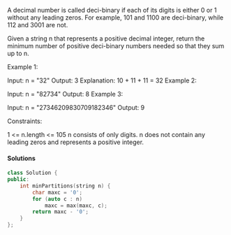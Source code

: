 A decimal number is called deci-binary if each of its digits is either 0 or 1 without any leading zeros. For example, 101 and 1100 are deci-binary, while 112 and 3001 are not.

Given a string n that represents a positive decimal integer, return the minimum number of positive deci-binary numbers needed so that they sum up to n.

 

Example 1:

Input: n = "32"
Output: 3
Explanation: 10 + 11 + 11 = 32
Example 2:

Input: n = "82734"
Output: 8
Example 3:

Input: n = "27346209830709182346"
Output: 9
 

Constraints:

1 <= n.length <= 105
n consists of only digits.
n does not contain any leading zeros and represents a positive integer.


#### Solutions

```cpp
class Solution {
public:
    int minPartitions(string n) {
        char maxc = '0';
        for (auto c : n)
            maxc = max(maxc, c);
        return maxc - '0';
    }
};
```